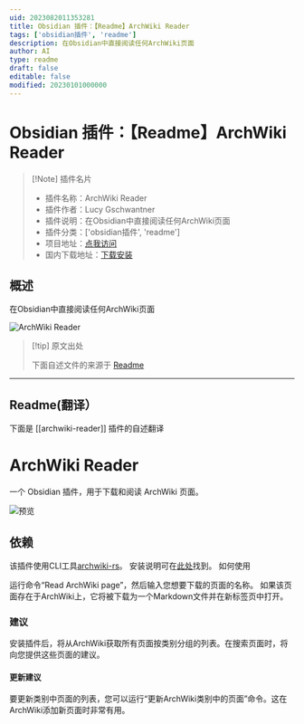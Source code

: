 ```yaml
---
uid: 2023082011353281
title: Obsidian 插件：【Readme】ArchWiki Reader
tags: ['obsidian插件', 'readme']
description: 在Obsidian中直接阅读任何ArchWiki页面
author: AI
type: readme
draft: false
editable: false
modified: 20230101000000
---
```


# Obsidian 插件：【Readme】ArchWiki Reader

> [!Note] 插件名片
> - 插件名称：ArchWiki Reader
> - 插件作者：Lucy Gschwantner
> - 插件说明：在Obsidian中直接阅读任何ArchWiki页面
> - 插件分类：['obsidian插件', 'readme']
> - 项目地址：[点我访问](https://github.com/Jackboxx/archwiki-obsidian)
> - 国内下载地址：[下载安装](https://pkmer.cn/products/plugin/pluginMarket/?archwiki-reader)

## 概述

在Obsidian中直接阅读任何ArchWiki页面

![ArchWiki Reader](https://cdn.pkmer.cn/covers/archwiki-reader_new.gif!pkmer)

> [!tip] 原文出处
> 
>下面自述文件的来源于 [Readme](https://ghproxy.net/https://raw.githubusercontent.com/Jackboxx/archwiki-obsidian/main/README.md)
> 

---

## Readme(翻译）

下面是 [[archwiki-reader]] 插件的自述翻译


# ArchWiki Reader

一个 Obsidian 插件，用于下载和阅读 ArchWiki 页面。

![预览](./preview.gif)
## 依赖

该插件使用CLI工具[archwiki-rs](https://github.com/jackboxx/archwiki-rs)。
安装说明可在[此处](https://github.com/jackboxx/archwiki-rs#installation)找到。
如何使用

运行命令“Read ArchWiki page”，然后输入您想要下载的页面的名称。
如果该页面存在于ArchWiki上，它将被下载为一个Markdown文件并在新标签页中打开。
### 建议

安装插件后，将从ArchWiki获取所有页面按类别分组的列表。在搜索页面时，将向您提供这些页面的建议。
#### 更新建议

要更新类别中页面的列表，您可以运行“更新ArchWiki类别中的页面”命令。这在ArchWiki添加新页面时非常有用。




